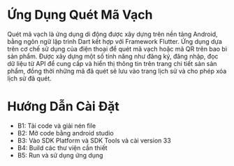 # Ứng Dụng Quét Mã Vạch

Quét mã vạch là ứng dụng di động được xây dựng trên nền tảng Android, bằng ngôn ngữ lập trình Dart kết hợp với Framework Flutter. Ứng dụng dựa trên cơ chế sử dụng của điện thoại để quét mã vạch hoặc mã QR trên bao bì sản phẩm. Được xây dựng một số tính năng như đăng ký, đăng nhập, đọc dữ liệu từ API để cung cấp và hiển thị thông tin trên trang chi tiết sản sản phẩm, đồng thời những mã đã quét sẽ lưu vào trang lịch sử và cho phép xóa lịch sử đã quét. 

# Hướng Dẫn Cài Đặt 
- B1: Tải code và giải nén file
- B2: Mở code bằng android studio
- B3: Vào SDK Platform và SDK Tools và cài version 33
- B4: Build các thư viện cần thiết
- B5:  Run và sử dụng ứng dụng 


